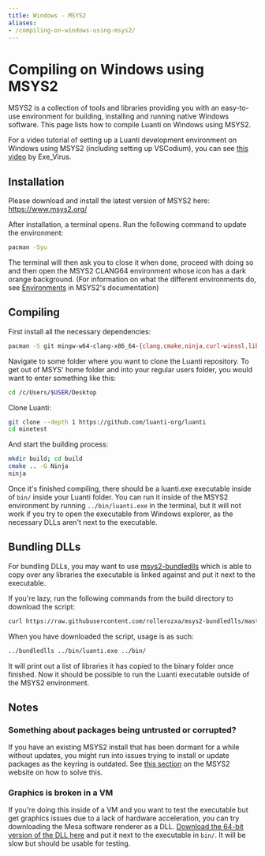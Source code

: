 ```yaml
---
title: Windows - MSYS2
aliases:
- /compiling-on-windows-using-msys2/
---
```


# Compiling on Windows using MSYS2
MSYS2 is a collection of tools and libraries providing you with an easy-to-use environment for building, installing and running native Windows software. This page lists how to compile Luanti on Windows using MSYS2.

For a video tutorial of setting up a Luanti development environment on Windows using MSYS2 (including setting up VSCodium), you can see [this video](https://www.youtube.com/watch?v=y8eWDzLNa3E) by Exe_Virus.

## Installation
Please download and install the latest version of MSYS2 here: https://www.msys2.org/

After installation, a terminal opens. Run the following command to update the environment:

```bash
pacman -Syu
```

The terminal will then ask you to close it when done, proceed with doing so and then open the MSYS2 CLANG64 environment whose icon has a dark orange background. (For information on what the different environments do, see [Environments](https://www.msys2.org/docs/environments/) in MSYS2's documentation)

## Compiling
First install all the necessary dependencies:

```bash
pacman -S git mingw-w64-clang-x86_64-{clang,cmake,ninja,curl-winssl,libpng,libjpeg-turbo,freetype,libogg,libvorbis,sqlite3,openal,zstd,gettext,luajit,SDL2}
```

Navigate to some folder where you want to clone the Luanti repository. To get out of MSYS' home folder and into your regular users folder, you would want to enter something like this:

```bash
cd /c/Users/$USER/Desktop
```

Clone Luanti:

```bash
git clone --depth 1 https://github.com/luanti-org/luanti
cd minetest
```

And start the building process:

```bash
mkdir build; cd build
cmake .. -G Ninja
ninja
```

Once it's finished compiling, there should be a luanti.exe executable inside of `bin/` inside your Luanti folder. You can run it inside of the MSYS2 environment by running `../bin/luanti.exe` in the terminal, but it will not work if you try to open the executable from Windows explorer, as the necessary DLLs aren't next to the executable.

## Bundling DLLs
For bundling DLLs, you may want to use [msys2-bundledlls](https://github.com/rollerozxa/msys2-bundledlls) which is able to copy over any libraries the executable is linked against and put it next to the executable.

If you're lazy, run the following commands from the build directory to download the script:

```bash
curl https://raw.githubusercontent.com/rollerozxa/msys2-bundledlls/master/bundledlls > ../bundledlls
```

When you have downloaded the script, usage is as such:

```bash
../bundledlls ../bin/luanti.exe ../bin/
```

It will print out a list of libraries it has copied to the binary folder once finished. Now it should be possible to run the Luanti executable outside of the MSYS2 environment.

## Notes

### Something about packages being untrusted or corrupted?
If you have an existing MSYS2 install that has been dormant for a while without updates, you might run into issues trying to install or update packages as the keyring is outdated. See [this section](https://www.msys2.org/docs/updating/#potential-issues) on the MSYS2 website on how to solve this.

### Graphics is broken in a VM
If you're doing this inside of a VM and you want to test the executable but get graphics issues due to a lack of hardware acceleration, you can try downloading the Mesa software renderer as a DLL. [Download the 64-bit version of the DLL here](https://fdossena.com/?p=mesa/index.frag) and put it next to the executable in `bin/`. It will be slow but should be usable for testing.
